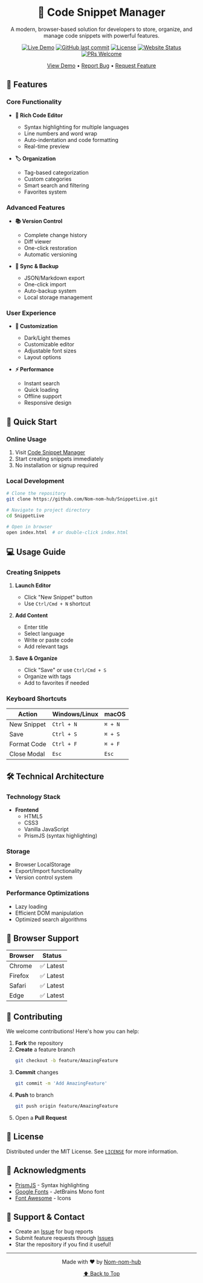 <div align="center">

# 📝 Code Snippet Manager

A modern, browser-based solution for developers to store, organize, and manage code snippets with powerful features.

[![Live Demo](https://img.shields.io/badge/demo-live-brightgreen.svg)](https://nom-nom-hub.github.io/SnippetLive/)
[![GitHub last commit](https://img.shields.io/github/last-commit/Nom-nom-hub/SnippetLive)](https://github.com/Nom-nom-hub/SnippetLive/commits/main)
[![License](https://img.shields.io/github/license/Nom-nom-hub/SnippetLive)](https://github.com/Nom-nom-hub/SnippetLive/blob/main/LICENSE)
[![Website Status](https://img.shields.io/website?url=https%3A%2F%2Fnom-nom-hub.github.io%2FSnippetLive%2F)](https://nom-nom-hub.github.io/SnippetLive/)
[![PRs Welcome](https://img.shields.io/badge/PRs-welcome-brightgreen.svg)](https://github.com/Nom-nom-hub/SnippetLive/pulls)

[View Demo](https://nom-nom-hub.github.io/SnippetLive/) • [Report Bug](https://github.com/Nom-nom-hub/SnippetLive/issues) • [Request Feature](https://github.com/Nom-nom-hub/SnippetLive/issues)

</div>

## 🌟 Features

### Core Functionality
- **📝 Rich Code Editor**
  - Syntax highlighting for multiple languages
  - Line numbers and word wrap
  - Auto-indentation and code formatting
  - Real-time preview

- **🏷️ Organization**
  - Tag-based categorization
  - Custom categories
  - Smart search and filtering
  - Favorites system

### Advanced Features
- **📚 Version Control**
  - Complete change history
  - Diff viewer
  - One-click restoration
  - Automatic versioning

- **🔄 Sync & Backup**
  - JSON/Markdown export
  - One-click import
  - Auto-backup system
  - Local storage management

### User Experience
- **🎨 Customization**
  - Dark/Light themes
  - Customizable editor
  - Adjustable font sizes
  - Layout options

- **⚡ Performance**
  - Instant search
  - Quick loading
  - Offline support
  - Responsive design

## 🚀 Quick Start

### Online Usage
1. Visit [Code Snippet Manager](https://nom-nom-hub.github.io/SnippetLive/)
2. Start creating snippets immediately
3. No installation or signup required

### Local Development
```bash
# Clone the repository
git clone https://github.com/Nom-nom-hub/SnippetLive.git

# Navigate to project directory
cd SnippetLive

# Open in browser
open index.html  # or double-click index.html
```

## 💻 Usage Guide

### Creating Snippets

1. **Launch Editor**
   - Click "New Snippet" button
   - Use `Ctrl/Cmd + N` shortcut

2. **Add Content**
   - Enter title
   - Select language
   - Write or paste code
   - Add relevant tags

3. **Save & Organize**
   - Click "Save" or use `Ctrl/Cmd + S`
   - Organize with tags
   - Add to favorites if needed

### Keyboard Shortcuts

| Action | Windows/Linux | macOS |
|--------|--------------|-------|
| New Snippet | `Ctrl + N` | `⌘ + N` |
| Save | `Ctrl + S` | `⌘ + S` |
| Format Code | `Ctrl + F` | `⌘ + F` |
| Close Modal | `Esc` | `Esc` |

## 🛠️ Technical Architecture

### Technology Stack
- **Frontend**
  - HTML5
  - CSS3
  - Vanilla JavaScript
  - PrismJS (syntax highlighting)

### Storage
- Browser LocalStorage
- Export/Import functionality
- Version control system

### Performance Optimizations
- Lazy loading
- Efficient DOM manipulation
- Optimized search algorithms

## 📱 Browser Support

| Browser | Status |
|---------|--------|
| Chrome  | ✅ Latest |
| Firefox | ✅ Latest |
| Safari  | ✅ Latest |
| Edge    | ✅ Latest |

## 🤝 Contributing

We welcome contributions! Here's how you can help:

1. **Fork** the repository
2. **Create** a feature branch
   ```bash
   git checkout -b feature/AmazingFeature
   ```
3. **Commit** changes
   ```bash
   git commit -m 'Add AmazingFeature'
   ```
4. **Push** to branch
   ```bash
   git push origin feature/AmazingFeature
   ```
5. Open a **Pull Request**

## 📄 License

Distributed under the MIT License. See [`LICENSE`](LICENSE) for more information.

## 👏 Acknowledgments

- [PrismJS](https://prismjs.com/) - Syntax highlighting
- [Google Fonts](https://fonts.google.com/) - JetBrains Mono font
- [Font Awesome](https://fontawesome.com/) - Icons

## 📮 Support & Contact

- Create an [Issue](https://github.com/Nom-nom-hub/SnippetLive/issues) for bug reports
- Submit feature requests through [Issues](https://github.com/Nom-nom-hub/SnippetLive/issues)
- Star the repository if you find it useful!

---

<div align="center">

Made with ❤️ by [Nom-nom-hub](https://github.com/Nom-nom-hub)

[⬆ Back to Top](#code-snippet-manager)

</div>
